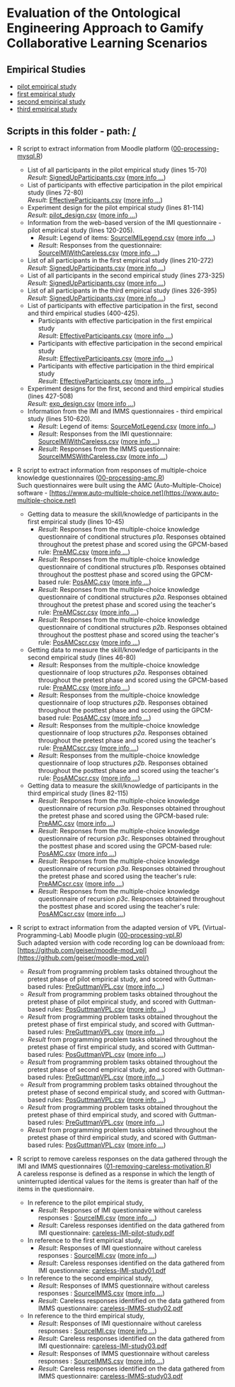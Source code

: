 # Evaluation of the Ontological Engineering Approach to Gamify Collaborative Learning Scenarios




## Empirical Studies

* [pilot empirical study](pilot-study/)
* [first empirical study](study01/)
* [second empirical study](study02/)
* [third empirical study](study03/)

## Scripts in this folder - path: [/](https://github.com/geiser/phd-thesis-evaluation/)
 

 * R script to extract information from Moodle platform ([00-processing-mysql.R](https://github.com/geiser/phd-thesis-evaluation/blob/master/00-processing-mysql.R))
   - List of all participants in the pilot empirical study (lines 15-70)<br/> _Result_: [SignedUpParticipants.csv](pilot-study/data/SignedUpParticipants.csv) ([more info ...](pilot-study/data/))
   - List of participants with effective participation in the pilot empirical study (lines 72-80)<br/> _Result_: [EffectiveParticipants.csv](pilot-study/data/EffectiveParticipants.csv) ([more info ...](pilot-study/data/))
   - Experiment design for the pilot empirical study (lines 81-114)<br/> _Result_: [pilot_design.csv](report/pilot_design.csv) ([more info ...](report/))
   - Information from the web-based version of the IMI questionnaire - pilot empirical study (lines 120-205).
     - _Result_: Legend of items: [SourceIMILegend.csv](pilot-study/data/SourceIMILegend.csv) ([more info ...](pilot-study/data/))
     - _Result_: Responses from the questionnaire: [SourceIMIWithCareless.csv](pilot-study/data/SourceIMIWithCareless.csv) ([more info ...](pilot-study/data/))
   - List of all participants in the first empirical study (lines 210-272)<br/> _Result_: [SignedUpParticipants.csv](study01/data/SignedUpParticipants.csv) ([more info ...](study01/data/))
   - List of all participants in the second empirical study (lines 273-325)<br/> _Result_: [SignedUpParticipants.csv](study02/data/SignedUpParticipants.csv) ([more info ...](study02/data/))
   - List of all participants in the third empirical study (lines 326-395)<br/> _Result_: [SignedUpParticipants.csv](study03/data/SignedUpParticipants.csv) ([more info ...](study03/data/))
   - List of participants with effective participation in the first, second and third empirical studies (400-425).
     - Participants with effective participation in the first empirical study<br/> _Result_: [EffectiveParticipants.csv](study01/data/EffectiveParticipants.csv) ([more info ...](study01/data/))
     - Participants with effective participation in the second empirical study<br/> _Result_: [EffectiveParticipants.csv](study02/data/EffectiveParticipants.csv) ([more info ...](study02/data/))
     - Participants with effective participation in the third empirical study<br/> _Result_: [EffectiveParticipants.csv](study03/data/EffectiveParticipants.csv) ([more info ...](study03/data/))
   - Experiment designs for the first, second and third empirical studies (lines 427-508)<br/> _Result_: [exp_design.csv](report/exp_design.csv) ([more info ...](report/))
   - Information from the IMI and IMMS questionnaires - third empirical study (lines 510-620).
     - _Result_: Legend of items: [SourceMotLegend.csv](study03/data/SourceMotLegend.csv) ([more info...](study03/data/))
     - _Result_: Responses from the IMI questionnaire: [SourceIMIWithCareless.csv](study03/data/SourceIMIWithCareless.csv) ([more info ...](study03/data/))
     - _Result_: Responses from the IMMS questionnaire: [SourceIMMSWithCareless.csv](study03/data/SourceIMMSWithCareless.csv) ([more info ...](study03/data/))

* R script to extract information from responses of multiple-choice knowledge questionnaires ([00-processing-amc.R](https://github.com/geiser/phd-thesis-evaluation/blob/master/00-processing-amc.R)) <br/> Such questionnaires were built using the AMC (Auto-Multiple-Choice) software - [https://www.auto-multiple-choice.net](https://www.auto-multiple-choice.net) 
   - Getting data to measure the skill/knowledge of participants in the first empirical study (lines 10-45)
     - _Result_: Responses from the multiple-choice knowledge questionnaire of conditional structures *p1a*. Responses obtained throughout the pretest phase and scored using the GPCM-based rule: [PreAMC.csv](study01/data/PreAMC.csv) ([more info ...](study01/data))
     - _Result_: Responses from the multiple-choice knowledge questionnaire of conditional structures *p1b*. Responses obtained throughout the posttest phase and scored using the GPCM-based rule: [PosAMC.csv](study01/data/PosAMC.csv) ([more info ...](study01/data))
     - _Result_: Responses from the multiple-choice knowledge questionnaire of conditional structures *p2a*. Responses obtained throughout the pretest phase and scored using the teacher's rule: [PreAMCscr.csv](study01/data/PreAMCscr.csv) ([more info ...](study01/data))
     - _Result_: Responses from the multiple-choice knowledge questionnaire of conditional structures *p2b*. Responses obtained throughout the posttest phase and scored using the teacher's rule: [PosAMCscr.csv](study01/data/PosAMCscr.csv) ([more info ...](study01/data))
   - Getting data to measure the skill/knowledge of participants in the second empirical study (lines 46-80)
     - _Result_: Responses from the multiple-choice knowledge questionnaire of loop structures *p2a*. Responses obtained throughout the pretest phase and scored using the GPCM-based rule: [PreAMC.csv](study02/data/PreAMC.csv) ([more info ...](study02/data))
     - _Result_: Responses from the multiple-choice knowledge questionnaire of loop structures *p2b*. Responses obtained throughout the posttest phase and scored using the GPCM-based rule: [PosAMC.csv](study02/data/PosAMC.csv) ([more info ...](study02/data))
     - _Result_: Responses from the multiple-choice knowledge questionnaire of loop structures *p2a*. Responses obtained throughout the pretest phase and scored using the teacher's rule: [PreAMCscr.csv](study02/data/PreAMCscr.csv) ([more info ...](study02/data))
     - _Result_: Responses from the multiple-choice knowledge questionnaire of loop structures *p2b*. Responses obtained throughout the posttest phase and scored using the teacher's rule: [PosAMCscr.csv](study02/data/PosAMCscr.csv) ([more info ...](study02/data))
   - Getting data to measure the skill/knowledge of participants in the third empirical study (lines 82-115)
     - _Result_: Responses from the multiple-choice knowledge questionnaire of recursion *p3a*. Responses obtained throughout the pretest phase and scored using the GPCM-based rule: [PreAMC.csv](study03/data/PreAMC.csv) ([more info ...](study03/data))
     - _Result_: Responses from the multiple-choice knowledge questionnaire of recursion *p3c*. Responses obtained throughout the posttest phase and scored using the GPCM-based rule: [PosAMC.csv](study03/data/PosAMC.csv) ([more info ...](study03/data))
     - _Result_: Responses from the multiple-choice knowledge questionnaire of recursion *p3a*. Responses obtained throughout the pretest phase and scored using the teacher's rule: [PreAMCscr.csv](study03/data/PreAMCscr.csv) ([more info ...](study03/data))
     - _Result_: Responses from the multiple-choice knowledge questionnaire of recursion *p3c*. Responses obtained throughout the posttest phase and scored using the teacher's rule: [PosAMCscr.csv](study03/data/PosAMCscr.csv) ([more info ...](study03/data))
     
* R script to extract information from the adapted version of VPL (Virtual-Programming-Lab) Moodle plugin ([00-processing-vpl.R](https://github.com/geiser/phd-thesis-evaluation/blob/master/00-processing-vpl.R)) <br/> Such adapted version with code recording log can be downloaad from: [https://github.com/geiser/moodle-mod_vpl](https://github.com/geiser/moodle-mod_vpl/) 
   - _Result_ from programming problem tasks obtained throughout the pretest phase of pilot empirical study, and scored with Guttman-based rules: [PreGuttmanVPL.csv](pilot-study/data/PreGuttmanVPL.csv) ([more info ...](pilot-study/data))
   - _Result_ from programming problem tasks obtained throughout the pretest phase of pilot empirical study, and scored with Guttman-based rules: [PosGuttmanVPL.csv](pilot-study/data/PosGuttmanVPL.csv) ([more info ...](pilot-study/data))
   - _Result_ from programming problem tasks obtained throughout the pretest phase of first empirical study, and scored with Guttman-based rules: [PreGuttmanVPL.csv](study01/data/PreGuttmanVPL.csv) ([more info ...](study01/data))
   - _Result_ from programming problem tasks obtained throughout the pretest phase of first empirical study, and scored with Guttman-based rules: [PosGuttmanVPL.csv](study01/data/PosGuttmanVPL.csv) ([more info ...](study01/data))
   - _Result_ from programming problem tasks obtained throughout the pretest phase of second empirical study, and scored with Guttman-based rules: [PreGuttmanVPL.csv](study02/data/PreGuttmanVPL.csv) ([more info ...](study02/data))
   - _Result_ from programming problem tasks obtained throughout the pretest phase of second empirical study, and scored with Guttman-based rules: [PosGuttmanVPL.csv](study02/data/PosGuttmanVPL.csv) ([more info ...](study02/data))
   - _Result_ from programming problem tasks obtained throughout the pretest phase of third empirical study, and scored with Guttman-based rules: [PreGuttmanVPL.csv](study03/data/PreGuttmanVPL.csv) ([more info ...](study03/data))
   - _Result_ from programming problem tasks obtained throughout the pretest phase of third empirical study, and scored with Guttman-based rules: [PosGuttmanVPL.csv](study03/data/PosGuttmanVPL.csv) ([more info ...](study03/data))

* R script to remove careless responses on the data gathered through the IMI and IMMS questionnaires ([01-removing-careless-motivation.R](https://github.com/geiser/phd-thesis-evaluation/blob/master/01-removing-careless-motivation.R)) <br/> A careless response is defined as a response in which the length of uninterrupted identical values for the items is greater than half of the items in the questionnaire.
  - In reference to the pilot empirical study,
    - _Result_: Responses of IMI questionnaire without careless responses : [SourceIMI.csv](pilot-study/data/SourceIMI.csv) ([more info ...](pilot-study/data))
    - _Result_: Careless responses identified on the data gathered from IMI questionnaire: [careless-IMI-pilot-study.pdf](report/latex/careless-IMI-pilot-study.pdf)
  - In reference to the first empirical study,
    - _Result_: Responses of IMI questionnaire without careless responses : [SourceIMI.csv](study01/data/SourceIMI.csv) ([more info ...](study01/data))
    - _Result_: Careless responses identified on the data gathered from IMI questionnaire: [careless-IMI-study01.pdf](report/latex/careless-IMI-study01.pdf)
  - In reference to the second empirical study,
    - _Result_: Responses of IMMS questionnaire without careless responses : [SourceIMMS.csv](study02/data/SourceIMMS.csv) ([more info ...](study02/data))
    - _Result_: Careless responses identified on the data gathered from IMMS questionnaire: [careless-IMMS-study02.pdf](report/latex/careless-IMMS-study02.pdf)
  - In reference to the third empirical study,
    - _Result_: Responses of IMI questionnaire without careless responses : [SourceIMI.csv](study03/data/SourceIMI.csv) ([more info ...](study03/data))
    - _Result_: Careless responses identified on the data gathered from IMI questionnaire: [careless-IMI-study03.pdf](report/latex/careless-IMI-study03.pdf)
    - _Result_: Responses of IMMS questionnaire without careless responses : [SourceIMMS.csv](study03/data/SourceIMMS.csv) ([more info ...](study03/data))
    - _Result_: Careless responses identified on the data gathered from IMMS questionnaire: [careless-IMMS-study03.pdf](report/latex/careless-IMMS-study03.pdf)

